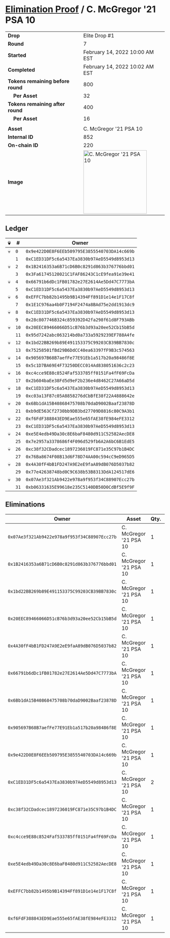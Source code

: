 # [Elimination Proof](./readme.md) / C. McGregor &#039;21 PSA 10

|||
|---|---|
| **Drop** | Elite Drop #1 |
| **Round** | 7 |
| **Started** | February 14, 2022 10:00 AM EST |
| **Completed** | February 14, 2022 10:02 AM EST |
| **Tokens remaining before round** | 800 |
| **&nbsp;&nbsp;&nbsp;&nbsp;Per Asset** | 32 |
| **Tokens remaining after round** | 400 |
| **&nbsp;&nbsp;&nbsp;&nbsp;Per Asset** | 16 |
| | |
| **Asset** | C. McGregor &#039;21 PSA 10 |
| **Internal ID** | 852 |
| **On-chain ID** | 220 |
| **Image** | <img src="https://tcdn.blokpax.com/95836cf2-27e3-4c19-abd5-6ea6de8f3e02/be0d146bc4b7a033e63e59ef0b3ba7cd872744b1c7e4191c4b2685ec57e9e305.png" height="200" alt="C. McGregor &#039;21 PSA 10" /> |

## Ledger

| 💀 | # | Owner |
| --- | --- | --- |
| 💀 | `0` | `0x9e422D0E8F6EEb509795E3855540703DA14c669b` |
|  | `1` | `0xC1ED31DF5c6a5437Ea3830b97AeD5549d8953d13` |
| 💀 | `2` | `0x1B2416353a6B71cD6B0c8291d863b376776bbd01` |
|  | `3` | `0x3Fa61745120021C1FAF86243C1cE9fea91e39e41` |
| 💀 | `4` | `0x66791b6dDc1FB01782e27E2614Ae5Dd47C7773bA` |
|  | `5` | `0xC1ED31DF5c6a5437Ea3830b97AeD5549d8953d13` |
| 💀 | `6` | `0xEFFC7bb82b1495b9B14394Ff891D1e14e1F17C8f` |
|  | `7` | `0x1E1C976aa4b0F7194F2474a8BAd75e2dd1913dc9` |
| 💀 | `8` | `0xC1ED31DF5c6a5437Ea3830b97AeD5549d8953d13` |
|  | `9` | `0x28c807746B324c859392D42fa298f61d8F793ABb` |
| 💀 | `10` | `0x20EEC89466066D51cB76b3d93a20ee52Cb15bB5d` |
|  | `11` | `0x95d7242abc063214bd0a733a5929239EF788A4fe` |
| 💀 | `12` | `0x1bd22BB269b89E491153375C99203CB39BB7830c` |
|  | `13` | `0x75258501fBd29B6DdCC40ea63397fF9B3c574563` |
| 💀 | `14` | `0x905697B68B7aefFe77E91Eb1a517b20a98486f8E` |
|  | `15` | `0x5c1D7BA69E4F73250DECC014Ad838051636c2c23` |
| 💀 | `16` | `0xc4cce9E88c8524Faf533785ff0151Fa4fF69FcDa` |
|  | `17` | `0x2b604baEe38Fd5d9eF2b236e4d8462C27A66aD5d` |
| 💀 | `18` | `0xC1ED31DF5c6a5437Ea3830b97AeD5549d8953d13` |
|  | `19` | `0xc03a13F87c05A8858276dCbBfE38f22A4888642e` |
| 💀 | `20` | `0x6Bb1dA15B40868475708b70daD9002Baaf23878D` |
|  | `21` | `0xb9dE563Cf2730bb9DB3bd27709D8816c80C9A3b1` |
| 💀 | `22` | `0xf6FdF388843ED9Eae555e65fAE38fE984eFE3312` |
|  | `23` | `0xC1ED31DF5c6a5437Ea3830b97AeD5549d8953d13` |
| 💀 | `24` | `0xe5E4edb49Da30c8E6baF8480d911C52582AecDE8` |
|  | `25` | `0x7e2957a3378686f4F096d529fb6A2A6bC6B1EdE5` |
| 💀 | `26` | `0xc38f32CDadcec1897236019FC871e35C97b1B4DC` |
|  | `27` | `0x76Ba8674F08B13d6F78D74AA00c594cC9eD965D5` |
| 💀 | `28` | `0x4A30fF4bB1FD247A9E2eE9faA89dB076D5037b82` |
|  | `29` | `0x77e42638748bd0C9C638b53B8313DdA124517dE6` |
| 💀 | `30` | `0x07Ae3f321Ab9422e978a9f953f34C88907Ecc27b` |
|  | `31` | `0xb06331635E99618e235C5140DB50D0CdBf5E9f9F` |


## Eliminations

| Owner | Asset | Qty. | Transaction |
| --- | --- | --- | --- |
| `0x07Ae3f321Ab9422e978a9f953f34C88907Ecc27b` | C. McGregor '21 PSA 10 | 1 | [Polygonscan](https://polygonscan.com/tx/0xf660cd68a86526d0d9c7397187a34089eeab000641a299a92926006d423a4d09) |
| `0x1B2416353a6B71cD6B0c8291d863b376776bbd01` | C. McGregor '21 PSA 10 | 1 | [Polygonscan](https://polygonscan.com/tx/0xb99117f2edc81c2fb5c4fd55caf1477964455dfb3c399b948ec1a746e456977c) |
| `0x1bd22BB269b89E491153375C99203CB39BB7830c` | C. McGregor '21 PSA 10 | 1 | [Polygonscan](https://polygonscan.com/tx/0x65bd6f368db98ecad62af67662df28ce029b3d48349d3522aa7bb9ec553486cb) |
| `0x20EEC89466066D51cB76b3d93a20ee52Cb15bB5d` | C. McGregor '21 PSA 10 | 1 | [Polygonscan](https://polygonscan.com/tx/0xf2b6da44ad4eea293a2d9a378697304986b2899f53429d4a791a8a62f79b52c8) |
| `0x4A30fF4bB1FD247A9E2eE9faA89dB076D5037b82` | C. McGregor '21 PSA 10 | 1 | [Polygonscan](https://polygonscan.com/tx/0xf5b395b1e49fe244873c6fad8d876916ed0845707c1224946334991de3ca6588) |
| `0x66791b6dDc1FB01782e27E2614Ae5Dd47C7773bA` | C. McGregor '21 PSA 10 | 1 | [Polygonscan](https://polygonscan.com/tx/0xd0c2f0e522125b7aaea00920f74bee42b9df8a82a2635a929b30db7ecdf27fea) |
| `0x6Bb1dA15B40868475708b70daD9002Baaf23878D` | C. McGregor '21 PSA 10 | 1 | [Polygonscan](https://polygonscan.com/tx/0x122381cf16cf2ba4edbc7946509cb231a494622e4f0edc6726eb8b382a34ef12) |
| `0x905697B68B7aefFe77E91Eb1a517b20a98486f8E` | C. McGregor '21 PSA 10 | 1 | [Polygonscan](https://polygonscan.com/tx/0x3a18641406e8234af80518d0360a1eaacd8e79333d9554ad2432946b0948425c) |
| `0x9e422D0E8F6EEb509795E3855540703DA14c669b` | C. McGregor '21 PSA 10 | 1 | [Polygonscan](https://polygonscan.com/tx/0xeb4e05d7776d95338cfd52a214eca72e687670835fa7c18651db56b0cfc47e65) |
| `0xC1ED31DF5c6a5437Ea3830b97AeD5549d8953d13` | C. McGregor '21 PSA 10 | 2 | [Polygonscan](https://polygonscan.com/tx/0x5faba687bebd2cba3ed9cf7a08c20457ad435188b433f97c6b1182ba50f5affa) |
| `0xc38f32CDadcec1897236019FC871e35C97b1B4DC` | C. McGregor '21 PSA 10 | 1 | [Polygonscan](https://polygonscan.com/tx/0x18d1b778387cc391a1bfc46e081e366537d9dec087f98c9d3afa843eb190f6ca) |
| `0xc4cce9E88c8524Faf533785ff0151Fa4fF69FcDa` | C. McGregor '21 PSA 10 | 1 | [Polygonscan](https://polygonscan.com/tx/0x3050ac4e06c915ec537ad69f49f97ace6e35d3ee8aae258bd912f3517532c62a) |
| `0xe5E4edb49Da30c8E6baF8480d911C52582AecDE8` | C. McGregor '21 PSA 10 | 1 | [Polygonscan](https://polygonscan.com/tx/0xd832552deb5df9440d1337cfaa1a64659c2c23a7c88f06fb96595c4a0fc7e028) |
| `0xEFFC7bb82b1495b9B14394Ff891D1e14e1F17C8f` | C. McGregor '21 PSA 10 | 1 | [Polygonscan](https://polygonscan.com/tx/0x305951928571ebfb5bdcfc378334aec3e100b428c029cc81601e2c909dc5549f) |
| `0xf6FdF388843ED9Eae555e65fAE38fE984eFE3312` | C. McGregor '21 PSA 10 | 1 | [Polygonscan](https://polygonscan.com/tx/0xcf6a36dfa35b50c0dacef2d0b1c0e89425ee3ab48cd7dc2e89dac3531ff8243e) |
